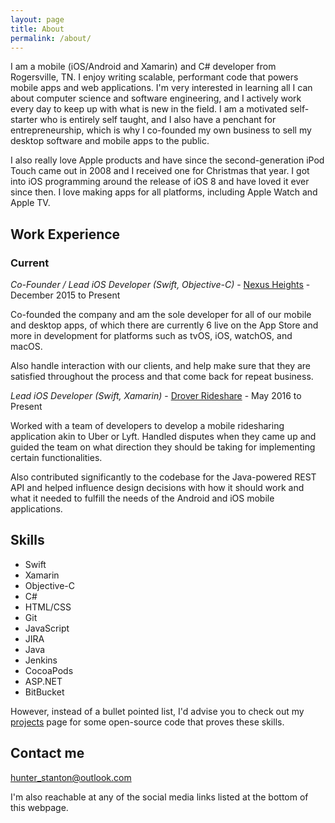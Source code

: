 ```yaml
---
layout: page
title: About
permalink: /about/
---
```


I am a mobile (iOS/Android and Xamarin) and C# developer from Rogersville, TN. I enjoy writing scalable, performant code that powers mobile apps and web applications. I'm very interested in learning all I can about computer science and software engineering, and I actively work every day to keep up with what is new in the field. I am a motivated self-starter who is entirely self taught, and I also have a penchant for entrepreneurship, which is why I co-founded my own business to sell my desktop software and mobile apps to the public.

I also really love Apple products and have since the second-generation iPod Touch came out in 2008 and I received one for Christmas that year. I got into iOS programming around the release of iOS 8 and have loved it ever since then. I love making apps for all platforms, including Apple Watch and Apple TV.

## Work Experience

### Current
*Co-Founder / Lead iOS Developer (Swift, Objective-C)* - [Nexus Heights](http://nexusheights.org) - December 2015 to Present

Co-founded the company and am the sole developer for all of our mobile and desktop apps, of which there are currently 6 live on the App Store and more in development for platforms such as tvOS, iOS, watchOS, and macOS.

Also handle interaction with our clients, and help make sure that they are satisfied throughout the process and that come back for repeat business.

*Lead iOS Developer (Swift, Xamarin)* - [Drover Rideshare](http://droverrideshare.com) - May 2016 to Present

Worked with a team of developers to develop a mobile ridesharing application akin to Uber or Lyft. Handled disputes when they came up and guided the team on what direction they should be taking for implementing certain functionalities.

Also contributed significantly to the codebase for the Java-powered REST API and helped influence design decisions with how it should work and what it needed to fulfill the needs of the Android and iOS mobile applications.

## Skills

* Swift
* Xamarin 
* Objective-C 
* C#
* HTML/CSS 
* Git 
* JavaScript 
* JIRA 
* Java 
* Jenkins 
* CocoaPods 
* ASP.NET
* BitBucket

However, instead of a bullet pointed list, I'd advise you to check out my [projects](http://hunterstanton.com/projects/) page for some open-source code that proves these skills.
    
## Contact me

[hunter_stanton@outlook.com](mailto:hunter_stanton@outlook.com)

I'm also reachable at any of the social media links listed at the bottom of this webpage.